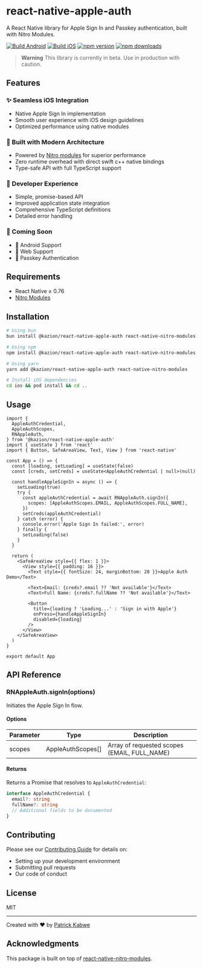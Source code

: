 # react-native-apple-auth

A React Native library for Apple Sign In and Passkey authentication, built with Nitro Modules.

[![Build Android](https://github.com/patrickkabwe/react-native-apple-auth/actions/workflows/android-build.yml/badge.svg)](https://github.com/patrickkabwe/react-native-apple-auth/actions/workflows/android-build.yml)
[![Build iOS](https://github.com/patrickkabwe/react-native-apple-auth/actions/workflows/ios-build.yml/badge.svg)](https://github.com/patrickkabwe/react-native-apple-auth/actions/workflows/ios-build.yml)
[![npm version](https://img.shields.io/npm/v/@kazion/react-native-apple-auth.svg?style=flat-square)](https://www.npmjs.com/package/@kazion/react-native-apple-auth)
[![npm downloads](https://img.shields.io/npm/dm/@kazion/react-native-apple-auth.svg?style=flat-square)](https://www.npmjs.com/package/@kazion/react-native-apple-auth)

> **Warning**
> This library is currently in beta. Use in production with caution.

## Features

### ✨ Seamless iOS Integration
- Native Apple Sign In implementation
- Smooth user experience with iOS design guidelines
- Optimized performance using native modules

### 🔧 Built with Modern Architecture
- Powered by [Nitro modules](https://github.com/mrousavy/nitro) for superior performance
- Zero runtime overhead with direct swift c++ native bindings
- Type-safe API with full TypeScript support

### 🎯 Developer Experience
- Simple, promise-based API
- Improved application state integration
- Comprehensive TypeScript definitions
- Detailed error handling

### 🚀 Coming Soon
- 🚧 Android Support
- 🚧 Web Support
- 🚧 Passkey Authentication

## Requirements

- React Native ≥ 0.76
- [Nitro Modules](https://github.com/mrousavy/nitro)

## Installation

```sh
# Using bun
bun install @kazion/react-native-apple-auth react-native-nitro-modules

# Using npm
npm install @kazion/react-native-apple-auth react-native-nitro-modules

# Using yarn
yarn add @kazion/react-native-apple-auth react-native-nitro-modules

# Install iOS dependencies
cd ios && pod install && cd ..
```

## Usage

```tsx
import {
  AppleAuthCredential,
  AppleAuthScopes,
  RNAppleAuth,
} from '@kazion/react-native-apple-auth'
import { useState } from 'react'
import { Button, SafeAreaView, Text, View } from 'react-native'

const App = () => {
  const [loading, setLoading] = useState(false)
  const [creds, setCreds] = useState<AppleAuthCredential | null>(null)

  const handleAppleSignIn = async () => {
    setLoading(true)
    try {
      const appleAuthCredential = await RNAppleAuth.signIn({
        scopes: [AppleAuthScopes.EMAIL, AppleAuthScopes.FULL_NAME],
      })
      setCreds(appleAuthCredential)
    } catch (error) {
      console.error('Apple Sign In failed:', error)
    } finally {
      setLoading(false)
    }
  }

  return (
    <SafeAreaView style={{ flex: 1 }}>
      <View style={{ padding: 16 }}>
        <Text style={{ fontSize: 24, marginBottom: 20 }}>Apple Auth Demo</Text>

        <Text>Email: {creds?.email ?? 'Not available'}</Text>
        <Text>Full Name: {creds?.fullName ?? 'Not available'}</Text>

        <Button
          title={loading ? 'Loading...' : 'Sign in with Apple'}
          onPress={handleAppleSignIn}
          disabled={loading}
        />
      </View>
    </SafeAreaView>
  )
}

export default App
```

## API Reference

### RNAppleAuth.signIn(options)

Initiates the Apple Sign In flow.

#### Options

| Parameter | Type              | Description                                  |
| --------- | ----------------- | -------------------------------------------- |
| scopes    | AppleAuthScopes[] | Array of requested scopes (EMAIL, FULL_NAME) |

#### Returns

Returns a Promise that resolves to `AppleAuthCredential`:

```typescript
interface AppleAuthCredential {
  email?: string
  fullName?: string
  // Additional fields to be documented
}
```

## Contributing

Please see our [Contributing Guide](CONTRIBUTING.md) for details on:

- Setting up your development environment
- Submitting pull requests
- Our code of conduct

## License

MIT

---

Created with ❤️ by [Patrick Kabwe](https://github.com/patrickkabwe)

## Acknowledgments

This package is built on top of [react-native-nitro-modules](https://github.com/mrousavy/nitro).

